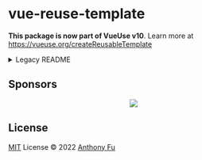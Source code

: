 # vue-reuse-template

**This package is now part of VueUse v10**. Learn more at https://vueuse.org/createReusableTemplate

<details>
  <summary>Legacy README</summary>

[![NPM version](https://img.shields.io/npm/v/vue-reuse-template?color=a1b858&label=)](https://www.npmjs.com/package/vue-reuse-template)

Define and reuse Vue template inside the component scope.

## Install

```bash
npm i vue-reuse-template
```

## Motivation

It's common to have the need to reuse some part of the template in Vue. For example:

```html
<template>
  <dialog v-if="showInDialog">
    <!-- something complex -->
  </dialog>
  <div v-else>
    <!-- something complex -->
  </div>
</template>
```

We'd like to reuse our code as much as possible. So normally we might need to extract those duplicated parts into a component. However, in a separated component you lose the ability to access the local bindings. Defining props and emits for them can be tedious sometime.

So this library is made to provide a way for defining and reusing templates inside the component scope.

## Usage

In the previous example, we could refactor it to:

```html
<script setup>
import { createReusableTemplate } from 'vue-reuse-template'

const [DefineTemplate, ReuseTemplate] = createReusableTemplate()
</script>

<template>
  <DefineTemplate>
    <!-- something complex -->
  </DefineTemplate>

  <dialog v-if="showInDialog">
    <ReuseTemplate />
  </dialog>
  <div v-else>
    <ReuseTemplate />
  </div>
</template>
```

- `<DefineTemplate>` will register the template and renders nothing.
- `<ReuseTemplate>` will render the template provided by `<DefineTemplate>`.
- `<DefineTemplate>` must be used before `<ReuseTemplate>`.

> **Note**: It's recommanded to extract as separate components whenever possible. Abusing this library might lead to bad practices for your codebase.

### Passing Data

You can also pass data to the template using slots:

- Use `v-slot="..."` to access the data on `<DefineTemplate>`
- Directly bind the data on `<ReuseTemplate>` to pass them to the template

```html
<script setup>
import { createReusableTemplate} from 'vue-reuse-template'

const [DefineTemplate, ReuseTemplate] = createReusableTemplate()
</script>

<template>
  <DefineTemplate v-slot="{ data, msg, anything }">
    <div>{{ data }} passed from usage</div>
  </DefineTemplate>

  <ReuseTemplate :data="data" msg="The first usage" />
  <ReuseTemplate :data="anotherData" msg="The second usage" />
  <ReuseTemplate v-bind="{ data: something, msg: 'The third' }" />
</template>
```

### TypeScript Support

`createReusableTemplate` accepts a generic type to provide type support for the data passed to the template:

```html
<script setup lang="ts">
import { createReusableTemplate } from 'vue-reuse-template'

// Comes with pair of `DefineTemplate` and `ReuseTemplate`
const [DefineFoo, ReuseFoo] = createReusableTemplate<{ msg: string }>()

// You can create multiple reusable templates
const [DefineBar, ReuseBar] = createReusableTemplate<{ items: string[] }>()
</script>

<template>
  <DefineFoo v-slot="{ msg }">
    <!-- `msg` is typed as `string` -->
    <div>Hello {{ msg.toUpperCase() }}</div>
  </DefineFoo>

  <ReuseFoo msg="World" />

  <!-- @ts-expect-error Type Error! -->
  <ReuseFoo :msg="1" />
</template>
```

Optionally, if you are not a fan of array destructuring, the following usage is also legal:

```html
<script setup lang="ts">
import { createReusableTemplate } from 'vue-reuse-template'

const TemplateFoo = createReusableTemplate<{ msg: string }>()
</script>

<template>
  <TemplateFoo.define v-slot="{ msg }">
    <!-- `msg` is typed as `string` -->
    <div>Hello {{ msg.toUpperCase() }}</div>
  </TemplateFoo.define>

  <TemplateFoo.reuse msg="World" />
</template>
```

### Passing Slots

It's also possible to pass slots back from `<ReuseTemplate>`. You can access the slots on `<DefineTemplate>` from `$slots`:

```html
<script setup>
import { createReusableTemplate } from 'vue-reuse-template'

const [DefineTemplate, ReuseTemplate] = createReusableTemplate()
</script>

<template>
  <DefineTemplate v-slot="{ $slots, otherProp }">
    <div some-layout>
      <!-- To render the slot -->
      <component :is="$slots.default" />
    </div>
  </DefineTemplate>

  <ReuseTemplate>
    <div>Some content</div>
  </ReuseTemplate>
  <ReuseTemplate>
    <div>Another content</div>
  </ReuseTemplate>
</template>
```

## Performance

This library has very little overhead. You don't normally need to worry about its performance impact.

## References

Existing Vue discussions/issues about reusing template:

- [Discussion on Reusing Templates](https://github.com/vuejs/core/discussions/6898)

Existing Solutions:

- [Vue Macros - `namedTemplate`](https://vue-macros.sxzz.moe/features/named-template.html)
- [`unplugin-vue-reuse-template`](https://github.com/liulinboyi/unplugin-vue-reuse-template)

</details>

## Sponsors

<p align="center">
  <a href="https://cdn.jsdelivr.net/gh/antfu/static/sponsors.svg">
    <img src='https://cdn.jsdelivr.net/gh/antfu/static/sponsors.svg'/>
  </a>
</p>

## License

[MIT](./LICENSE) License © 2022 [Anthony Fu](https://github.com/antfu)

